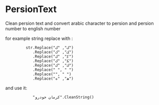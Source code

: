 # PersionText
Clean persion text and convert arabic character to persion and persion number to english number


for example string replace with :

             str.Replace("ﮎ", "ک")
                .Replace("ﮏ", "ک")
                .Replace("ﮐ", "ک")
                .Replace("ﮑ", "ک")
                .Replace("ك", "ک")
                .Replace(" ", " ")
                .Replace("‌", " ")
                .Replace("ھ", "ه")
                
                
                
 and use it:
                
                "كرمان خودرو".CleanString()
